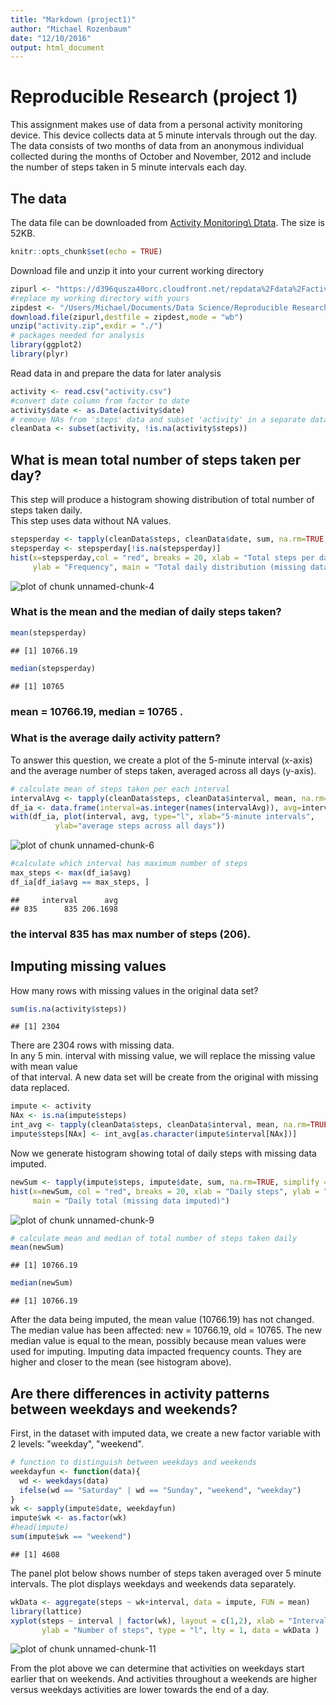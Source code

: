 ```yaml
---
title: "Markdown (project1)"
author: "Michael Rozenbaum"
date: "12/10/2016"
output: html_document
---
```

# Reproducible Research (project 1)
This assignment makes use of data from a personal activity monitoring device. This device collects data at 5 minute intervals through out the day. The data consists of two months of data from an anonymous individual collected during the months of October and November, 2012 and include the number of steps taken in 5 minute intervals each day.  

## The data
The data file can be downloaded from [Activity Monitoring\ Dtata](https://d396qusza40orc.cloudfront.net/repdata%2Fdata%2Factivity.zip). The size is 52KB.  


```r
knitr::opts_chunk$set(echo = TRUE)
```
  
Download file and unzip it into your current working directory    

```r
zipurl <- "https://d396qusza40orc.cloudfront.net/repdata%2Fdata%2Factivity.zip"
#replace my working directory with yours
zipdest <- "/Users/Michael/Documents/Data Science/Reproducible Research/week2/project/activity.zip"
download.file(zipurl,destfile = zipdest,mode = "wb")
unzip("activity.zip",exdir = "./")
# packages needed for analysis
library(ggplot2)
library(plyr)
```

Read data in and prepare the data for later analysis    

```r
activity <- read.csv("activity.csv")
#convert date column from factor to date
activity$date <- as.Date(activity$date)
# remove NAs from 'steps' data and subset 'activity' in a separate data set
cleanData <- subset(activity, !is.na(activity$steps))
```

## What is mean total number of steps taken per day?  
This step will produce a histogram showing distribution of total number of steps taken daily.  
This step uses data without NA values.

```r
stepsperday <- tapply(cleanData$steps, cleanData$date, sum, na.rm=TRUE, simplify = TRUE)
stepsperday <- stepsperday[!is.na(stepsperday)]
hist(x=stepsperday,col = "red", breaks = 20, xlab = "Total steps per day",
     ylab = "Frequency", main = "Total daily distribution (missing data ignored)")
```

![plot of chunk unnamed-chunk-4](figure/unnamed-chunk-4-1.png)

### What is the mean and the median of daily steps taken?  

```r
mean(stepsperday)
```

```
## [1] 10766.19
```

```r
median(stepsperday)
```

```
## [1] 10765
```

### mean = 10766.19, median = 10765 .

### What is the average daily activity pattern?  
To answer this question, we create a plot of the 5-minute interval (x-axis) and the average number of steps taken, averaged across all days (y-axis).  

```r
# calculate mean of steps taken per each interval
intervalAvg <- tapply(cleanData$steps, cleanData$interval, mean, na.rm=TRUE, simplify=TRUE)
df_ia <- data.frame(interval=as.integer(names(intervalAvg)), avg=intervalAvg)
with(df_ia, plot(interval, avg, type="l", xlab="5-minute intervals",
          ylab="average steps across all days"))
```

![plot of chunk unnamed-chunk-6](figure/unnamed-chunk-6-1.png)

```r
#calculate which interval has maximum number of steps
max_steps <- max(df_ia$avg)
df_ia[df_ia$avg == max_steps, ]
```

```
##     interval      avg
## 835      835 206.1698
```

### the interval 835 has max number of steps (206).  

## Imputing missing values  
How many rows with missing values in the original data set?  

```r
sum(is.na(activity$steps))
```

```
## [1] 2304
```

There are 2304 rows with missing data.  
In any 5 min. interval with missing value, we will replace the missing value with mean value   
of that interval.  A new data set will be create from the original with missing data replaced.  

```r
impute <- activity
NAx <- is.na(impute$steps)
int_avg <- tapply(cleanData$steps, cleanData$interval, mean, na.rm=TRUE, simplify=TRUE)
impute$steps[NAx] <- int_avg[as.character(impute$interval[NAx])]
```

Now we generate histogram showing total of daily steps with missing data imputed.  

```r
newSum <- tapply(impute$steps, impute$date, sum, na.rm=TRUE, simplify = TRUE)
hist(x=newSum, col = "red", breaks = 20, xlab = "Daily steps", ylab = "Frequency", 
     main = "Daily total (missing data imputed)")
```

![plot of chunk unnamed-chunk-9](figure/unnamed-chunk-9-1.png)

```r
# calculate mean and median of total number of steps taken daily
mean(newSum)
```

```
## [1] 10766.19
```

```r
median(newSum)
```

```
## [1] 10766.19
```

After the data being imputed, the mean value (10766.19) has not changed. The median value has been affected: new = 10766.19, old = 10765.  The new median value is equal to the mean, possibly because mean values were used for imputing.  Imputing data impacted frequency counts.  They are higher and closer to the mean (see histogram above).  

## Are there differences in activity patterns between weekdays and weekends?  
First, in the dataset with imputed data, we create a new factor variable with 2 levels: "weekday", "weekend".  

```r
# function to distinguish between weekdays and weekends
weekdayfun <- function(data){
  wd <- weekdays(data)
  ifelse(wd == "Saturday" | wd == "Sunday", "weekend", "weekday")
}
wk <- sapply(impute$date, weekdayfun)
impute$wk <- as.factor(wk)
#head(impute)
sum(impute$wk == "weekend")
```

```
## [1] 4608
```

The panel plot below shows number of steps taken averaged over 5 minute intervals.  The plot displays weekdays and weekends data separately.  

```r
wkData <- aggregate(steps ~ wk+interval, data = impute, FUN = mean)
library(lattice)
xyplot(steps ~ interval | factor(wk), layout = c(1,2), xlab = "Interval", 
       ylab = "Number of steps", type = "l", lty = 1, data = wkData )
```

![plot of chunk unnamed-chunk-11](figure/unnamed-chunk-11-1.png)

From the plot above we can determine that activities on weekdays start earlier that on weekends.
And activities throughout a weekends are higher versus weekdays activities are lower towards the end of a day.













